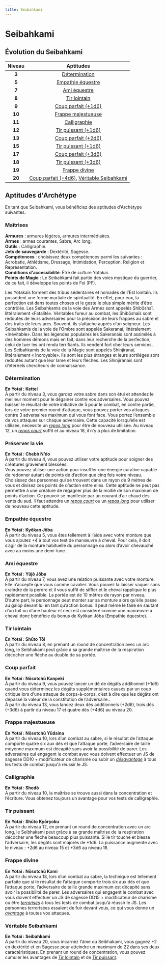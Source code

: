 ```yaml
---
title: Seibahkami
---
```

# Seibahkami

## Évolution du Seibahkami

|Niveau|Aptitudes|
|:-:|:-:|
|**3**|[Détermination](#determination)|
|**5**|[Empathie équestre](#empathie-equestre)|
|**7**|[Ami équestre](#ami-equestre)|
|**8**|[Tir lointain](#tir-lointain)|
|**9**|[Coup parfait (+1d6)](#coup-parfait)|
|**10**|[Frappe majestueuse](#frappe-majestueuse)|
|**11**|[Calligraphie](#calligraphie)|
|**12**|[Tir puissant (+1d6)](#tir-puissant)|
|**13**|[Coup parfait (+2d6)](#coup-parfait)|
|**15**|[Tir puissant (+1d6)](#tir-puissant)|
|**17**|[Coup parfait (+3d6)](#coup-parfait)|
|**18**|[Tir puissant (+3d6)](#tir-puissant)|
|**19**|[Frappe divine](#frappe-divine)|
|**20**|[Coup parfait (+4d6)](#coup-parfait), [Véritable Seibahkami](#veritable-seibahkami)|

## Aptitudes d'Archétype
En tant que Seibahkami, vous bénéficiez des aptitudes d'Archétype suivantes.

### Maîtrises
**Armures** : armures légères, armures intermédiaires.  
**Armes** : armes courantes, Sabre, Arc long.  
**Outils** : Calligraphie.    
**Jets de sauvegarde** : Dextérité, Sagesse.  
**Compétences** : choisissez deux compétences parmi les suivantes : Acrobatie, Athlétisme, Dressage, Intimidation, Perception, Religion et Représentation.  
**Conditions d'accessibilité**: Être de culture Yotakaï.  
**Points de Magie** : Le Seibahkami fait partie des voies mystique du guerrier, de ce fait, il développe les points de Foi (PF).  

Les Yotakaïs forment des tribus sédentaires et nomades de l’Est lointain. Ils possèdent une forme martiale de spiritualité. En effet, pour eux, la perfection est dans toutes choses et le geste le plus simple mérite d’être contrôlés. Les Seibahkamis de la voie des Armes sont appelés Shibōshaï, littéralement «Fatalité». Véritables fureur au combat, les Shibōshaïs sont redoutés de leurs adversaires pour la précision de leurs frappes au sabre et des traits de leurs arcs. Souvent, ils s’attache auprès d’un seigneur. Les Seibahkamis de la voie de l’Ombre sont appelés Sakeranaï, littéralement «Inévitable». Dans les légendes populaires les Sakeranaïs sont assimilés à des hommes démons mais en fait, dans leur recherche de la perfection, celui de tuer les ont rendu terrifiants. Ils vendent fort cher leurs services. Les Seibahkamis de la voie de la Magie sont appelés Shinjiranaï, littéralement « Incroyable». Ils sont les plus étranges et leurs sortilèges sont redoutés autant que leur lame et leurs flèches. Les Shinjiranaïs sont d’éternels chercheurs de connaissance.  


### Détermination
**En Yotaï : Kettei**  
À partir du niveau 3, vous gardez votre sabre dans son étui et attendez le meilleur moment pour le dégainer contre vos adversaires. Vous pouvez baisser le résultat de votre initiative de 5 pour le combat, en contre partie, lors de votre premier round d’attaque, vous pouvez porter vos attaques contre 3 adversaires maximum qui vous font face. Vous portez l’ensemble de vos attaques sur chaque adversaire.
Cette capacité lorsqu’elle est utilisée, nécessite un [_repos long_](/gerer-la-sante-du-personnage/#repos-long) pour être de nouveau utilisée. Au niveau 12, un [_repos court_](/gerer-la-sante-du-personnage/#repos-court) suffit et au niveau 18, il n’y a plus de limitation.

### Préserver la vie
**En Yotaï : Chebh N’do**  
À partir du niveau 4, vous pouvez utiliser votre aptitude pour soigner des créatures gravement blessées.  
Vous pouvez utiliser une action pour insuffler une énergie curative capable de redonner autant de points de d’action que cinq fois votre niveau. Choisissez des personnes qui se trouvent dans un rayon de 9 mètres de vous et divisez ces points de d’action entre elles. Cette aptitude ne peut pas permettre à une créature de regagner plus de la moitié de son maximum de points d’action. Ce pouvoir se manifeste par un courant d’air chaud des vents du sud. Il faut attendre un [_repos court_](/gerer-la-sante-du-personnage/#repos-court) ou un [_repos long_](/gerer-la-sante-du-personnage/#repos-long) pour utiliser de nouveau cette aptitude.  

### Empathie équestre
**En Yotaï : Kyōkan Jōba**  
À partir du niveau 5, vous êtes tellement à l’aide avec votre monture que vous ajoutez +4 à tout vos test de manœuvre à cheval. Pour cela, il doit s’agir de la monture habituelle du personnage ou alors d’avoir chevauché avec au moins une demi-lune.  

### Ami équestre  
**En Yotaï : Yūjō Jōba**  
À partir du niveau 7, vous avez une relation puissante avec votre monture. Elle n’accepte que vous comme cavalier. Vous pouvez la laisser vaquer sans craindre de la perdre et il vous suffit de siffler et le cheval rapplique le plus rapidement possible. La portée est de 10 mètres de rayon par niveau.  
 D’autre part, le personnage peut monter sur sa monture alors qu’elle passe au galop devant lui en tant qu’action bonus. Il peut même le faire en sautant d’un toit ou d’une hauteur et ceci est considéré comme une manœuvre à cheval donc bénéficie du bonus de Kyōkan Jōba (Empathie équestre).  

### Tir lointain  
**En Yotaï : Shūto Tōi**  
À partir du niveau 8, en prenant un round de concentration avec un arc long, le Seibhakami peut grâce à sa grande maîtrise de la respiration décocher une flèche au double de sa portée.  

### Coup parfait  
**En Yotaï : Nōsotchū Kanpeki**  
À partir du niveau 9, vous pouvez lancer un dé de dégâts additionnel (+1d6) quand vous déterminez les dégâts supplémentaires causés par un coup critique lors d'une attaque de corps-à-corps, c’est à dire que les dégâts ont dépassé la valeur de la constitution de l’adversaire..  
À partir du niveau 13, vous lancez deux dés additionnels (+2d6), trois dés (+3d6) à partir du niveau 17 et quatre dés (+4d6) au niveau 20.  

### Frappe majestueuse  
**En Yotaï : Nōsotchū Yūdaina**  
A partir du niveau 10, lors d’un combat au sabre, si le résultat de l’attaque comporte quatre six aux dés et que l’attaque porte, l’adversaire de taille moyenne maximum est décapité sans avoir la possibilité de parer. Les adversaires qui engagent le combat avec vous doivent effectuer un JS de sagesse DD10 + modificateur de charisme ou subir un [_désavantage_](/utiliser-les-caracteristiques/#avantage-et-desavantage) à tous les tests de combat jusqu'à réussir le JS.     

### Calligraphie  
**En Yotaï : Shodō**  
A partir du niveau 10, la maîtrise se trouve aussi dans la concentration et l’écriture. Vous obtenez toujours un avantage pour vos tests de calligraphie.  

### Tir puissant
**En Yotaï : Shūto Kyōryoku**  
À partir du niveau 12, en prenant un round de concentration avec un arc long, le Seibhakami peut grâce à sa grande maîtrise de la respiration décocher une flèche beaucoup plus puissante. Si le tir touche et blesse l’adversaire, les dégâts sont majorés de +1d6. La puissance augmente avec le niveau : +2d6 au niveau 15 et +3d6 au niveau 18.  

### Frappe divine  
**En Yotaï : Nōsotchū Kami**  
A partir du niveau 18, lors d’un combat au sabre, la technique est tellement parfaite que si le résultat de l’attaque comporte trois six aux dés et que l’attaque porte, l’adversaire de taille grande maximum est décapité sans avoir la possibilité de parer. Les adversaires qui engagent le combat avec vous doivent effectuer un JS de sagesse DD15 + modificateur de charisme ou être [_terrorisés_](/gerer-la-sante-du-personnage/#terrorise) à tous les tests de combat jusqu'à réussir le JS. Les personnes terrorisées essaient de fuir devant vous, ce qui vous donne un [_avantage_](/utiliser-les-caracteristiques/#avantage-et-desavantage) à toutes vos attaques.

### Véritable Seibahkami  
**En Yotaï : Seibahkami**  
A partir du niveau 20, vous incarnez l'âme du Seibhakami, vous gagnez +2 en dextérité et en Sagesse pour atteindre un maximum de 22 dans ses deux caractéristiques. En prenant un round de concentration, vous pouvez cumuler les avantages de [Tir lointain](/#tir-lointain)  et de [Tir puissant](/#tir-puissant).  
